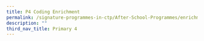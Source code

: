 ```yaml
---
title: P4 Coding Enrichment
permalink: /signature-programmes-in-ctp/After-School-Programmes/enrichment/p4/p4-coding-enrichment/
description: ""
third_nav_title: Primary 4
---
```


